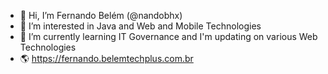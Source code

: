 - 👋 Hi, I’m Fernando Belém (@nandobhx)
- 👀 I’m interested in Java and Web and Mobile Technologies
- 🌱 I’m currently learning IT Governance and I'm updating on various Web Technologies
- 🌎 https://fernando.belemtechplus.com.br

<!---
nandobhx/nandobhx is a ✨ special ✨ repository because its `README.md` (this file) appears on your GitHub profile.
You can click the Preview link to take a look at your changes.
--->
